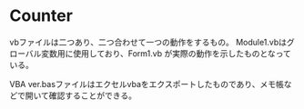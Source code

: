 # Counter
vbファイルは二つあり、二つ合わせて一つの動作をするもの。
Module1.vbはグローバル変数用に使用しており、Form1.vb が実際の動作を示したものとなっている。

VBA ver.basファイルはエクセルvbaをエクスポートしたものであり、メモ帳などで開いて確認することができる。
